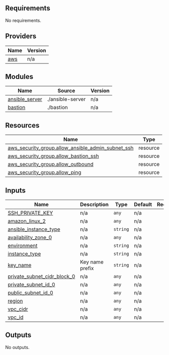 <!-- BEGIN_TF_DOCS -->
## Requirements

No requirements.

## Providers

| Name | Version |
|------|---------|
| <a name="provider_aws"></a> [aws](#provider\_aws) | n/a |

## Modules

| Name | Source | Version |
|------|--------|---------|
| <a name="module_ansible_server"></a> [ansible\_server](#module\_ansible\_server) | ./ansible-server | n/a |
| <a name="module_bastion"></a> [bastion](#module\_bastion) | ./bastion | n/a |

## Resources

| Name | Type |
|------|------|
| [aws_security_group.allow_ansible_admin_subnet_ssh](https://registry.terraform.io/providers/hashicorp/aws/latest/docs/resources/security_group) | resource |
| [aws_security_group.allow_bastion_ssh](https://registry.terraform.io/providers/hashicorp/aws/latest/docs/resources/security_group) | resource |
| [aws_security_group.allow_outbound](https://registry.terraform.io/providers/hashicorp/aws/latest/docs/resources/security_group) | resource |
| [aws_security_group.allow_ping](https://registry.terraform.io/providers/hashicorp/aws/latest/docs/resources/security_group) | resource |

## Inputs

| Name | Description | Type | Default | Required |
|------|-------------|------|---------|:--------:|
| <a name="input_SSH_PRIVATE_KEY"></a> [SSH\_PRIVATE\_KEY](#input\_SSH\_PRIVATE\_KEY) | n/a | `any` | n/a | yes |
| <a name="input_amazon_linux_2"></a> [amazon\_linux\_2](#input\_amazon\_linux\_2) | n/a | `any` | n/a | yes |
| <a name="input_ansible_instance_type"></a> [ansible\_instance\_type](#input\_ansible\_instance\_type) | n/a | `string` | n/a | yes |
| <a name="input_availability_zone_0"></a> [availability\_zone\_0](#input\_availability\_zone\_0) | n/a | `any` | n/a | yes |
| <a name="input_environment"></a> [environment](#input\_environment) | n/a | `string` | n/a | yes |
| <a name="input_instance_type"></a> [instance\_type](#input\_instance\_type) | n/a | `string` | n/a | yes |
| <a name="input_key_name"></a> [key\_name](#input\_key\_name) | Key name prefix | `string` | n/a | yes |
| <a name="input_private_subnet_cidr_block_0"></a> [private\_subnet\_cidr\_block\_0](#input\_private\_subnet\_cidr\_block\_0) | n/a | `any` | n/a | yes |
| <a name="input_private_subnet_id_0"></a> [private\_subnet\_id\_0](#input\_private\_subnet\_id\_0) | n/a | `any` | n/a | yes |
| <a name="input_public_subnet_id_0"></a> [public\_subnet\_id\_0](#input\_public\_subnet\_id\_0) | n/a | `any` | n/a | yes |
| <a name="input_region"></a> [region](#input\_region) | n/a | `any` | n/a | yes |
| <a name="input_vpc_cidr"></a> [vpc\_cidr](#input\_vpc\_cidr) | n/a | `any` | n/a | yes |
| <a name="input_vpc_id"></a> [vpc\_id](#input\_vpc\_id) | n/a | `any` | n/a | yes |

## Outputs

No outputs.
<!-- END_TF_DOCS -->